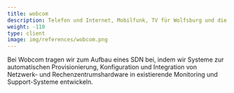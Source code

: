 ```yaml
---
title: wobcom
description: Telefon und Internet, Mobilfunk, TV für Wolfsburg und die Region
weight: -110
type: client
image: img/references/wobcom.png
---
```


Bei Wobcom tragen wir zum Aufbau eines SDN bei, indem wir Systeme zur automatischen
Provisionierung, Konfiguration und Integration von Netzwerk- und Rechenzentrumshardware
in existierende Monitoring und Support-Systeme entwickeln.
